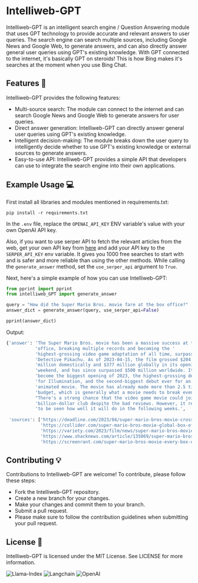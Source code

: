 # Intelliweb-GPT

Intelliweb-GPT is an intelligent search engine / Question Answering module that uses GPT technology to provide accurate
and relevant answers to user queries. The search engine can search multiple sources, including Google News and Google
Web, to generate answers, and can also directly answer general user queries using GPT's existing knowledge. With GPT
connected to the internet, it's basically GPT on steroids! This is how Bing makes it's searches at the moment when you
use Bing Chat.

## Features 🚀

Intelliweb-GPT provides the following features:

- Multi-source search: The module can connect to the internet and can search Google News and Google Web to generate
  answers for user queries.
- Direct answer generation: Intelliweb-GPT can directly answer general user queries using GPT's existing knowledge.
- Intelligent decision-making: The module breaks down the user query to intelligently decide whether to use GPT's
  existing knowledge or external sources to generate answers.
- Easy-to-use API: Intelliweb-GPT provides a simple API that developers can use to integrate the search engine into
  their own applications.

[//]: # (## Installation 🔭)

[//]: # ()

[//]: # (You can install Intelliweb-GPT via pip:)

[//]: # ()

[//]: # (```shell)

[//]: # (pip install intelliweb_GPT)

[//]: # ()

[//]: # (```)

## Example Usage 💻

First install all libraries and modules mentioned in requirements.txt:

```shell
pip install -r requirements.txt
```

In the `.env` file, replace the `OPENAI_API_KEY` ENV variable's value with your own OpenAI API key.

Also, if you want to use serper API to fetch the relevant articles from the web, get your own API key
from [here](https://serper.dev/)
and add your API key to the `SERPER_API_KEY` env variable. It gives you 1000 free searches to start with and is safer
and more reliable than using the other methods. While calling the `generate_answer` method, set the `use_serper_api`
argument to `True`.

Next, here's a simple example of how you can use Intelliweb-GPT:

```python
from pprint import pprint
from intelliweb_GPT import generate_answer

query = "How did the Super Mario Bros. movie fare at the box office?"
answer_dict = generate_answer(query, use_serper_api=False)

pprint(answer_dict)
```

Output:

```bash
{'answer': 'The Super Mario Bros. movie has been a massive success at the box '
           'office, breaking multiple records and becoming the '
           'highest-grossing video game adaptation of all time, surpassing '
           'Detective Pikachu. As of 2023-04-15, the film grossed $204.6 '
           'million domestically and $377 million globally in its opening '
           'weekend, and has since surpassed $500 million worldwide. It has '
           'become the biggest opening of 2023, the highest-grossing debut  '
           'for Illumination, and the second-biggest debut ever for an '
           'animated movie. The movie has already made more than 2.5 times its '
           'budget, which is generally what a movie needs to break even. '
           "There's a strong chance that the video game movie could join the "
           'billion-dollar club despite the bad reviews. However, it remains '
           'to be seen how well it will do in the following weeks.',
           
 'sources': ['https://deadline.com/2023/04/super-mario-bros-movie-crosses-500-million-worldwide-box-office-1235325476/',
             'https://collider.com/super-mario-bros-movie-global-box-office-434-million/',
             'https://variety.com/2023/film/news/super-mario-bros-movie-box-office-records-opening-weekend-1235577764/',
             'https://www.shacknews.com/article/135069/super-mario-bros-movie-highest-grossing-video-game-film',
             'https://screenrant.com/super-mario-bros-movie-every-box-office-record/']}
```

## Contributing 💡

Contributions to Intelliweb-GPT are welcome! To contribute, please follow these steps:

- Fork the Intelliweb-GPT repository.
- Create a new branch for your changes.
- Make your changes and commit them to your branch.
- Submit a pull request.
- Please make sure to follow the contribution guidelines when submitting your pull request.

## License 📖

Intelliweb-GPT is licensed under the MIT License. See LICENSE for more information.

![Llama-Index](https://img.shields.io/badge/Llama--Index-4630EB?style=for-the-badge&logo=python&logoColor=white)
![Langchain](https://img.shields.io/badge/Langchain-121212?style=for-the-badge&logo=python&logoColor=white)
![OpenAI](https://img.shields.io/badge/OpenAI-FF6F00?style=for-the-badge&logo=openai&logoColor=white)
